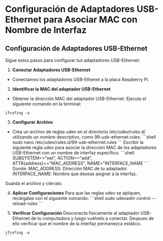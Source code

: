 # Configuración de Adaptadores USB-Ethernet para Asociar MAC con Nombre de Interfaz

##  Configuración de Adaptadores USB-Ethernet

Sigue estos pasos para configurar tus adaptadores USB-Ethernet:
1. **Conectar Adaptadores USB-Ethernet**
- Conectamos los adaptadores USB-Ethenet a la placa Raspberry Pi.
2. **Identificar la MAC del adaptador USB-Ethernet**
- Obtener la dirección MAC del adaptador USB-Ethernet. Ejecuta el siguiente comando en la terminal:
```shell
ifcofing -a
```
3. **Configurar Archivo**
- Crea un archivo de reglas udev en el directorio /etc/udev/rules.d/ utilizando un nombre descriptivo, como 99-usb-ethernet.rules:
´´´shell
sudo nano /etc/udev/rules.d/99-usb-ethernet.rules
´´´
Escribir la siguiente regla udev para asociar la dirección MAC de los adaptadores USB-Ethernet con un nombre de interfaz específico. 
´´´shell
SUBSYSTEM=="net", ACTION=="add", ATTR{address}=="MAC_ADDRESS", NAME="INTERFACE_NAME
´´´
Donde:
MAC_ADDRESS: Dirección MAC de tu adaptador.
INTERFACE_NAME: Nombre que deseas asignar a la interfaz.

Guarda el archivo y ciérralo.

4. **Aplicar Configuraciones**
Para que las reglas udev se apliquen, recárgalas con el siguiente comando:
´´´shell
sudo udevadm control --reload-rules
´´´

5. **Verificar Configuración**
Desconecta físicamente el adaptador USB-Ethernet de tu computadora y luego vuélvelo a conectar. Despues de ello verificar que el nombre de la interfaz permanezca estático.
```shell
ifcofing -a
´´´
